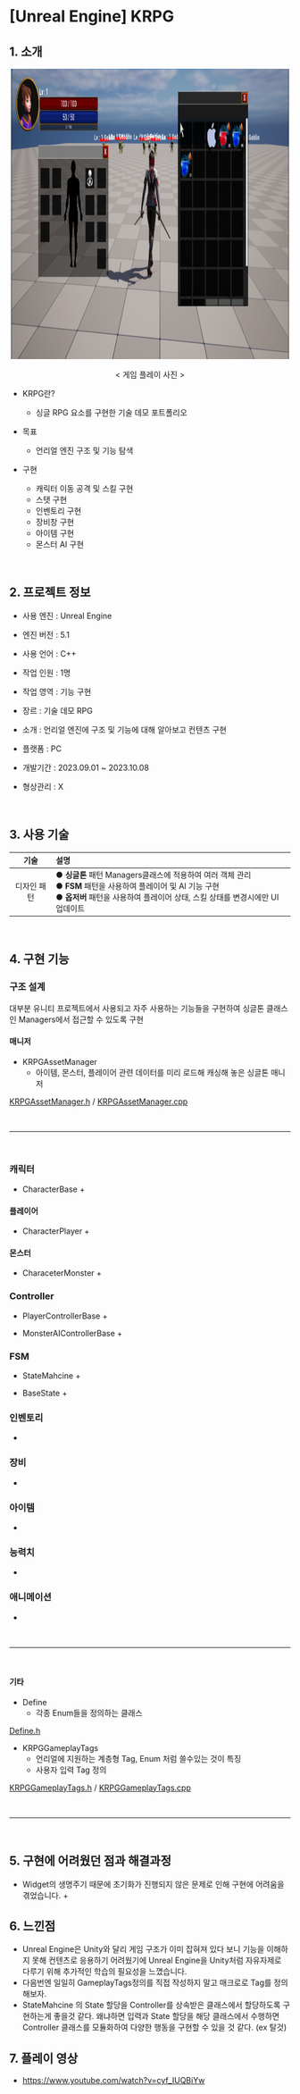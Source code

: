 # [Unreal Engine] KRPG
## 1. 소개

<div align="center">
  <img src="https://github.com/k660323/KRPG/blob/main/Images/Main.png" width="99%" height="520"/>
  
  < 게임 플레이 사진 >
</div>

+ KRPG란?
  + 싱글 RPG 요소를 구현한 기술 데모 포트폴리오
 
+ 목표
  + 언리얼 엔진 구조 및 기능 탐색
  
+ 구현
  + 캐릭터 이동 공격 및 스킬 구현
  + 스탯 구현
  + 인벤토리 구현
  + 장비창 구현
  + 아이템 구현
  + 몬스터 AI 구현
          

<br>

## 2. 프로젝트 정보

+ 사용 엔진 : Unreal Engine
  
+ 엔진 버전 : 5.1

+ 사용 언어 : C++
  
+ 작업 인원 : 1명
  
+ 작업 영역 : 기능 구현
  
+ 장르      : 기술 데모 RPG
  
+ 소개      : 언리얼 엔진에 구조 및 기능에 대해 알아보고 컨텐츠 구현
  
+ 플랫폼    : PC
  
+ 개발기간  : 2023.09.01 ~ 2023.10.08
  
+ 형상관리  : X

<br>

## 3. 사용 기술
| 기술 | 설명 |
|:---:|:---|
| 디자인 패턴 | ● **싱글톤** 패턴 Managers클래스에 적용하여 여러 객체 관리 <br> ● **FSM** 패턴을 사용하여 플레이어 및 AI 기능 구현 <br> ● **옵저버** 패턴을 사용하여 플레이어 상태, 스킬 상태를 변경시에만 UI 업데이트|


<br>

## 4. 구현 기능

### **구조 설계**

대부분 유니티 프로젝트에서 사용되고 자주 사용하는 기능들을 구현하여 싱글톤 클래스인 Managers에서 접근할 수 있도록 구현
      
#### **매니저**

+ KRPGAssetManager
  +  아이템, 몬스터, 플레이어 관련 데이터를 미리 로드해 캐싱해 놓은 싱글톤 매니저

[KRPGAssetManager.h](https://github.com/k660323/KRPG/blob/main/Source/KRPG/KRPGAssetManager.h) / [KRPGAssetManager.cpp](https://github.com/k660323/KRPG/blob/main/Source/KRPG/KRPGAssetManager.cpp)

<br>

---

<br>
     
### **캐릭터**

+ CharacterBase
  + 

#### **플레이어**
+ CharacterPlayer
  +
  

#### **몬스터**
+ CharaceterMonster
  + 


### **Controller**
+ PlayerControllerBase
  +

+ MonsterAIControllerBase
  + 

### **FSM**
+ StateMahcine
  + 

+ BaseState
  + 

### **인벤토리**
+

### **장비**
+

### **아이템**
+

### **능력치**
+

### **애니메이션**
+

<br>

---

<br>

#### **기타**

+ Define
  + 각종 Enum들을 정의하는 클래스

[Define.h](https://github.com/k660323/KRPG/blob/main/Source/KRPG/Define/Define.h)


+ KRPGGameplayTags
  + 언리얼에 지원하는 계층형 Tag, Enum 처럼 쓸수있는 것이 특징
  + 사용자 입력 Tag 정의

 [KRPGGameplayTags.h](https://github.com/k660323/KRPG/blob/main/Source/KRPG/KRPGGameplayTags.h) / [KRPGGameplayTags.cpp](https://github.com/k660323/KRPG/blob/main/Source/KRPG/KRPGGameplayTags.cpp)


<br>

---

<br>

## 5. 구현에 어려웠던 점과 해결과정
+ Widget의 생명주기 때문에 초기화가 진행되지 않은 문제로 인해 구현에 어려움을 겪었습니다.
  +  
    
 
## 6. 느낀점
+ Unreal Engine은 Unity와 달리 게임 구조가 이미 잡혀져 있다 보니 기능을 이해하지 못해 컨텐츠로 응용하기 어려웠기에 Unreal Engine을 Unity처럼 자유자제로 다루기 위해 추가적인 학습의 필요성을 느꼈습니다.
+ 다음번엔 일일히 GameplayTags정의를 직접 작성하지 말고 매크로로 Tag를 정의해보자.
+ StateMahcine 의 State 할당을 Controller를 상속받은 클래스에서 할당하도록 구현하는게 좋을것 같다. 왜냐하면 입력과 State 할당을 해당 클래스에서 수행하면 Controller 클래스를 모듈화하여 다양한 행동을 구현할 수 있을 것 같다. (ex 탈것)


## 7. 플레이 영상
+ https://www.youtube.com/watch?v=cyf_IUQBiYw
